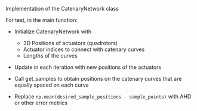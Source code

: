 Implementation of the CatenaryNetwork class

For test, in the main function:
- Initialize CatenaryNetwork with 
  - 3D Positions of actuators (quadrotors)
  - Actuator indices to connect with catenary curves
  - Lengths of the curves
  
- Update in each iteration with new positions of the actuators

- Call get_samples to obtain positions on the catenary curves that are equally spaced on each curve

- Replace `np.mean(desired_sample_positions - sample_points)` with AHD or other error metrics
